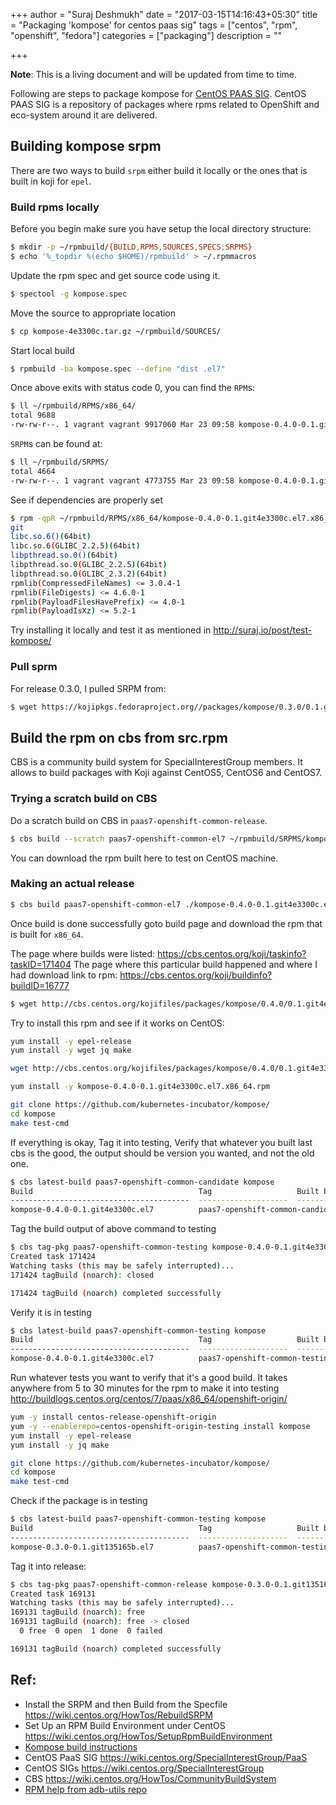 +++
author = "Suraj Deshmukh"
date = "2017-03-15T14:16:43+05:30"
title = "Packaging 'kompose' for centos paas sig"
tags = ["centos", "rpm", "openshift", "fedora"]
categories = ["packaging"]
description = ""

+++


**Note**: This is a living document and will be updated from time to time.

Following are steps to package kompose for [CentOS PAAS SIG](https://wiki.centos.org/SpecialInterestGroup/PaaS). CentOS PAAS SIG is a repository of packages where rpms related to OpenShift and eco-system around it are delivered.

## Building kompose srpm

There are two ways to build `srpm` either build it locally or the ones that is built in koji for `epel`.

### Build rpms locally

Before you begin make sure you have setup the local directory structure:

```bash
$ mkdir -p ~/rpmbuild/{BUILD,RPMS,SOURCES,SPECS,SRPMS}
$ echo '%_topdir %(echo $HOME)/rpmbuild' > ~/.rpmmacros
```

Update the rpm spec and get source code using it.

```bash
$ spectool -g kompose.spec
```

Move the source to appropriate location

```bash
$ cp kompose-4e3300c.tar.gz ~/rpmbuild/SOURCES/
```

Start local build

```bash
$ rpmbuild -ba kompose.spec --define "dist .el7"
```

Once above exits with status code 0, you can find the `RPM`s:

```bash
$ ll ~/rpmbuild/RPMS/x86_64/
total 9688
-rw-rw-r--. 1 vagrant vagrant 9917060 Mar 23 09:58 kompose-0.4.0-0.1.git4e3300c.el7.x86_64.rpm
```

`SRPM`s can be found at:

```bash
$ ll ~/rpmbuild/SRPMS/
total 4664
-rw-rw-r--. 1 vagrant vagrant 4773755 Mar 23 09:58 kompose-0.4.0-0.1.git4e3300c.el7.src.rpm
```

See if dependencies are properly set

```bash
$ rpm -qpR ~/rpmbuild/RPMS/x86_64/kompose-0.4.0-0.1.git4e3300c.el7.x86_64.rpm
git
libc.so.6()(64bit)
libc.so.6(GLIBC_2.2.5)(64bit)
libpthread.so.0()(64bit)
libpthread.so.0(GLIBC_2.2.5)(64bit)
libpthread.so.0(GLIBC_2.3.2)(64bit)
rpmlib(CompressedFileNames) <= 3.0.4-1
rpmlib(FileDigests) <= 4.6.0-1
rpmlib(PayloadFilesHavePrefix) <= 4.0-1
rpmlib(PayloadIsXz) <= 5.2-1
```

Try installing it locally and test it as mentioned in http://suraj.io/post/test-kompose/

### Pull sprm

For release 0.3.0, I pulled SRPM from:

```bash
$ wget https://kojipkgs.fedoraproject.org//packages/kompose/0.3.0/0.1.git135165b.el7/src/kompose-0.3.0-0.1.git135165b.el7.src.rpm
```

## Build the rpm on cbs from src.rpm

CBS is a community build system for SpecialInterestGroup members. It allows to build packages with Koji against CentOS5, CentOS6 and CentOS7.

### Trying a scratch build on CBS

Do a scratch build on CBS in `paas7-openshift-common-release`.

```bash
$ cbs build --scratch paas7-openshift-common-el7 ~/rpmbuild/SRPMS/kompose-0.4.0-0.1.git4e3300c.el7.src.rpm
```
You can download the rpm built here to test on CentOS machine.

### Making an actual release

```bash
$ cbs build paas7-openshift-common-el7 ./kompose-0.4.0-0.1.git4e3300c.el7.src.rpm
```

Once build is done successfully goto build page and download the rpm that is built for `x86_64`.

The page where builds were listed: https://cbs.centos.org/koji/taskinfo?taskID=171404
The page where this particular build happened and where I had download link to rpm: https://cbs.centos.org/koji/buildinfo?buildID=16777

```bash
$ wget http://cbs.centos.org/kojifiles/packages/kompose/0.4.0/0.1.git4e3300c.el7/x86_64/kompose-0.4.0-0.1.git4e3300c.el7.x86_64.rpm
```

Try to install this rpm and see if it works on CentOS:

```bash
yum install -y epel-release
yum install -y wget jq make

wget http://cbs.centos.org/kojifiles/packages/kompose/0.4.0/0.1.git4e3300c.el7/x86_64/kompose-0.4.0-0.1.git4e3300c.el7.x86_64.rpm

yum install -y kompose-0.4.0-0.1.git4e3300c.el7.x86_64.rpm

git clone https://github.com/kubernetes-incubator/kompose/
cd kompose
make test-cmd
```

If everything is okay, Tag it into testing,
Verify that whatever you built last cbs is the good, the output should be version you wanted, and not the old one.

```bash
$ cbs latest-build paas7-openshift-common-candidate kompose
Build                                     Tag                   Built by
----------------------------------------  --------------------  ----------------
kompose-0.4.0-0.1.git4e3300c.el7          paas7-openshift-common-candidate  surajd
```

Tag the build output of above command to testing

```bash
$ cbs tag-pkg paas7-openshift-common-testing kompose-0.4.0-0.1.git4e3300c.el7
Created task 171424
Watching tasks (this may be safely interrupted)...
171424 tagBuild (noarch): closed

171424 tagBuild (noarch) completed successfully
```

Verify it is in testing

```bash
$ cbs latest-build paas7-openshift-common-testing kompose
Build                                     Tag                   Built by
----------------------------------------  --------------------  ----------------
kompose-0.4.0-0.1.git4e3300c.el7          paas7-openshift-common-testing  surajd
```


Run whatever tests you want to verify that it's a good build.
It takes anywhere from 5 to 30 minutes for the rpm to make it into testing
http://buildlogs.centos.org/centos/7/paas/x86_64/openshift-origin/

```bash
yum -y install centos-release-openshift-origin
yum -y --enablerepo=centos-openshift-origin-testing install kompose
yum install -y epel-release
yum install -y jq make

git clone https://github.com/kubernetes-incubator/kompose/
cd kompose
make test-cmd
```

Check if the package is in testing

```bash
$ cbs latest-build paas7-openshift-common-testing kompose
Build                                     Tag                   Built by
----------------------------------------  --------------------  ----------------
kompose-0.3.0-0.1.git135165b.el7          paas7-openshift-common-testing  surajd
```

Tag it into release:

```bash
$ cbs tag-pkg paas7-openshift-common-release kompose-0.3.0-0.1.git135165b.el7
Created task 169131
Watching tasks (this may be safely interrupted)...
169131 tagBuild (noarch): free
169131 tagBuild (noarch): free -> closed
  0 free  0 open  1 done  0 failed

169131 tagBuild (noarch) completed successfully
```


## Ref:

- Install the SRPM and then Build from the Specfile https://wiki.centos.org/HowTos/RebuildSRPM
- Set Up an RPM Build Environment under CentOS https://wiki.centos.org/HowTos/SetupRpmBuildEnvironment
- [Kompose build instructions](https://github.com/dustymabe/fedpkg-kompose/blob/a3400c73843986693dbdc831de6de7f3a029f783/notes.txt)
- CentOS PaaS SIG https://wiki.centos.org/SpecialInterestGroup/PaaS
- CentOS SIGs https://wiki.centos.org/SpecialInterestGroup
- CBS https://wiki.centos.org/HowTos/CommunityBuildSystem
- [RPM help from adb-utils repo](https://github.com/projectatomic/adb-utils/blob/master/README.adoc#steps-to-build-the-src-rpm)
